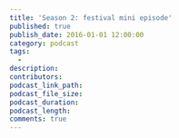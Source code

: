 ```yaml
---
title: 'Season 2: festival mini episode'
published: true
publish_date: 2016-01-01 12:00:00
category: podcast
tags:
  -
description:
contributors:
podcast_link_path:
podcast_file_size:
podcast_duration:
podcast_length:
comments: true
---
```

